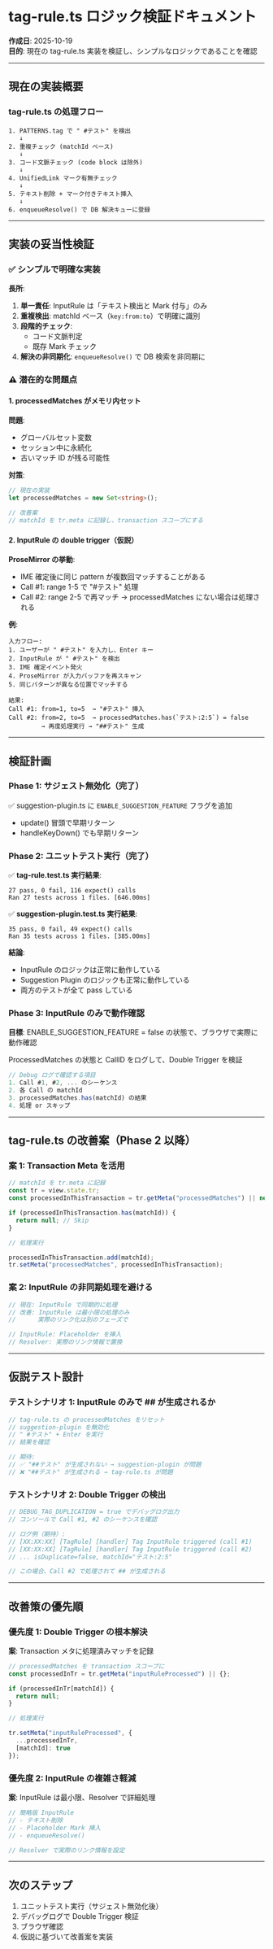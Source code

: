 # tag-rule.ts ロジック検証ドキュメント

**作成日**: 2025-10-19  
**目的**: 現在の tag-rule.ts 実装を検証し、シンプルなロジックであることを確認

---

## 現在の実装概要

### tag-rule.ts の処理フロー

```
1. PATTERNS.tag で " #テスト" を検出
   ↓
2. 重複チェック (matchId ベース)
   ↓
3. コード文脈チェック (code block は除外)
   ↓
4. UnifiedLink マーク有無チェック
   ↓
5. テキスト削除 + マーク付きテキスト挿入
   ↓
6. enqueueResolve() で DB 解決キューに登録
```

---

## 実装の妥当性検証

### ✅ シンプルで明確な実装

**長所**:
1. **単一責任**: InputRule は「テキスト検出と Mark 付与」のみ
2. **重複検出**: matchId ベース（`key:from:to`）で明確に識別
3. **段階的チェック**: 
   - コード文脈判定
   - 既存 Mark チェック
4. **解決の非同期化**: `enqueueResolve()` で DB 検索を非同期に

### ⚠️ 潜在的な問題点

#### 1. processedMatches がメモリ内セット

**問題**: 
- グローバルセット変数
- セッション中に永続化
- 古いマッチ ID が残る可能性

**対策**:
```typescript
// 現在の実装
let processedMatches = new Set<string>();

// 改善案
// matchId を tr.meta に記録し、transaction スコープにする
```

#### 2. InputRule の double trigger（仮説）

**ProseMirror の挙動**:
- IME 確定後に同じ pattern が複数回マッチすることがある
- Call #1: range 1-5 で "#テスト" 処理
- Call #2: range 2-5 で再マッチ → processedMatches にない場合は処理される

**例**:
```
入力フロー:
1. ユーザーが " #テスト" を入力し、Enter キー
2. InputRule が " #テスト" を検出
3. IME 確定イベント発火
4. ProseMirror が入力バッファを再スキャン
5. 同じパターンが異なる位置でマッチする

結果:
Call #1: from=1, to=5  → "#テスト" 挿入
Call #2: from=2, to=5  → processedMatches.has(`テスト:2:5`) = false
         → 再度処理実行 → "##テスト" 生成
```

---

## 検証計画

### Phase 1: サジェスト無効化（完了）

✅ suggestion-plugin.ts に `ENABLE_SUGGESTION_FEATURE` フラグを追加
- update() 冒頭で早期リターン
- handleKeyDown() でも早期リターン

### Phase 2: ユニットテスト実行（完了）

✅ **tag-rule.test.ts 実行結果**:
```
27 pass, 0 fail, 116 expect() calls
Ran 27 tests across 1 files. [646.00ms]
```

✅ **suggestion-plugin.test.ts 実行結果**:
```
35 pass, 0 fail, 49 expect() calls
Ran 35 tests across 1 files. [385.00ms]
```

**結論**: 
- InputRule のロジックは正常に動作している
- Suggestion Plugin のロジックも正常に動作している
- 両方のテストが全て pass している

### Phase 3: InputRule のみで動作確認

**目標**: ENABLE_SUGGESTION_FEATURE = false の状態で、ブラウザで実際に動作確認

ProcessedMatches の状態と CallID をログして、Double Trigger を検証

```typescript
// Debug ログで確認する項目
1. Call #1, #2, ... のシーケンス
2. 各 Call の matchId
3. processedMatches.has(matchId) の結果
4. 処理 or スキップ
```

---

## tag-rule.ts の改善案（Phase 2 以降）

### 案 1: Transaction Meta を活用

```typescript
// matchId を tr.meta に記録
const tr = view.state.tr;
const processedInThisTransaction = tr.getMeta("processedMatches") || new Set();

if (processedInThisTransaction.has(matchId)) {
  return null; // Skip
}

// 処理実行

processedInThisTransaction.add(matchId);
tr.setMeta("processedMatches", processedInThisTransaction);
```

### 案 2: InputRule の非同期処理を避ける

```typescript
// 現在: InputRule で同期的に処理
// 改善: InputRule は最小限の処理のみ
//      実際のリンク化は別のフェーズで

// InputRule: Placeholder を挿入
// Resolver: 実際のリンク情報で置換
```

---

## 仮説テスト設計

### テストシナリオ 1: InputRule のみで ## が生成されるか

```typescript
// tag-rule.ts の processedMatches をリセット
// suggestion-plugin を無効化
// " #テスト" + Enter を実行
// 結果を確認

// 期待:
// ✅ "##テスト" が生成されない → suggestion-plugin が問題
// ❌ "##テスト" が生成される → tag-rule.ts が問題
```

### テストシナリオ 2: Double Trigger の検出

```typescript
// DEBUG_TAG_DUPLICATION = true でデバッグログ出力
// コンソールで Call #1, #2 のシーケンスを確認

// ログ例（期待）:
// [XX:XX:XX] [TagRule] [handler] Tag InputRule triggered (call #1)
// [XX:XX:XX] [TagRule] [handler] Tag InputRule triggered (call #2)
// ... isDuplicate=false, matchId="テスト:2:5"

// この場合、Call #2 で処理されて ## が生成される
```

---

## 改善策の優先順

### 優先度 1: Double Trigger の根本解決

**案**: Transaction メタに処理済みマッチを記録

```typescript
// processedMatches を transaction スコープに
const processedInTr = tr.getMeta("inputRuleProcessed") || {};

if (processedInTr[matchId]) {
  return null;
}

// 処理実行

tr.setMeta("inputRuleProcessed", {
  ...processedInTr,
  [matchId]: true
});
```

### 優先度 2: InputRule の複雑さ軽減

**案**: InputRule は最小限、Resolver で詳細処理

```typescript
// 簡略版 InputRule
// - テキスト削除
// - Placeholder Mark 挿入
// - enqueueResolve()

// Resolver で実際のリンク情報を設定
```

---

## 次のステップ

1. ユニットテスト実行（サジェスト無効化後）
2. デバッグログで Double Trigger 検証
3. ブラウザ確認
4. 仮説に基づいて改善案を実装
